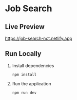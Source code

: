 # Job Search

## Live Preview

https://job-search-nct.netlify.app

## Run Locally

1. Install dependencies

   ```
   npm install
   ```

2. Run the application
   ```
   npm run dev
   ```
